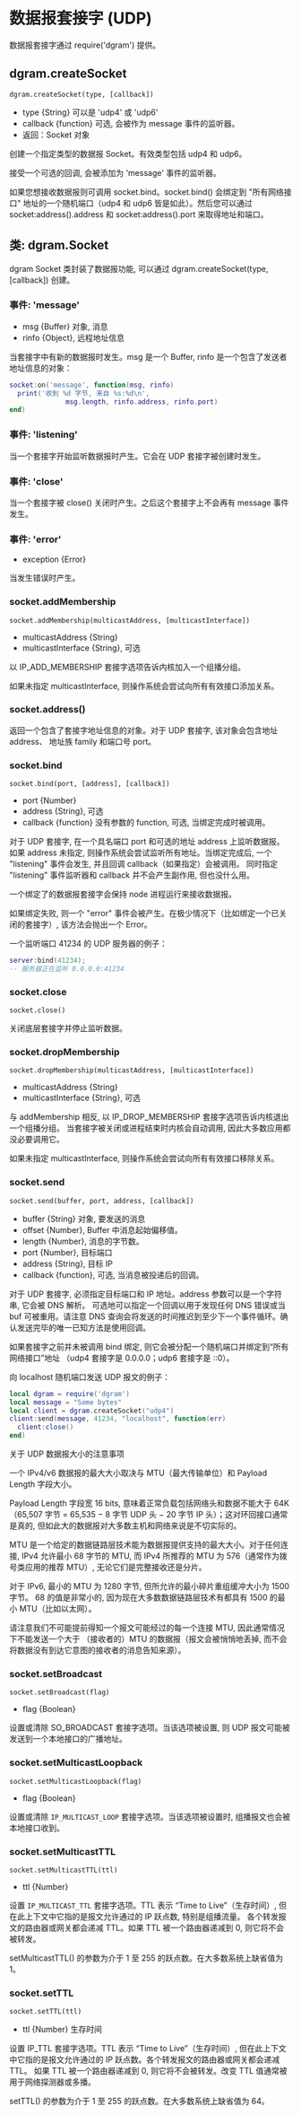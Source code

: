 # 数据报套接字 (UDP)



数据报套接字通过 require('dgram') 提供。

## dgram.createSocket

    dgram.createSocket(type, [callback])

- type {String} 可以是 'udp4' 或 'udp6'
- callback {function} 可选, 会被作为 message 事件的监听器。
- 返回：Socket 对象

创建一个指定类型的数据报 Socket。有效类型包括 udp4 和 udp6。

接受一个可选的回调, 会被添加为 'message' 事件的监听器。

如果您想接收数据报则可调用 socket.bind。socket.bind() 会绑定到 "所有网络接口" 
地址的一个随机端口（udp4 和 udp6 皆是如此）。然后您可以通过 socket:address().address 
和 socket:address().port 来取得地址和端口。

## 类: dgram.Socket

dgram Socket 类封装了数据报功能, 可以通过 dgram.createSocket(type, [callback]) 创建。

### 事件: 'message'

- msg {Buffer} 对象, 消息
- rinfo {Object}, 远程地址信息

当套接字中有新的数据报时发生。msg 是一个 Buffer, rinfo 是一个包含了发送者地址信息的对象：

```lua
socket:on('message', function(msg, rinfo)
  print('收到 %d 字节, 来自 %s:%d\n',
              msg.length, rinfo.address, rinfo.port)
end)
```

### 事件: 'listening'

当一个套接字开始监听数据报时产生。它会在 UDP 套接字被创建时发生。

### 事件: 'close'

当一个套接字被 close() 关闭时产生。之后这个套接字上不会再有 message 事件发生。

### 事件: 'error'

- exception {Error}

当发生错误时产生。

### socket.addMembership

    socket.addMembership(multicastAddress, [multicastInterface])

- multicastAddress {String}
- multicastInterface {String}, 可选

以 IP\_ADD_MEMBERSHIP 套接字选项告诉内核加入一个组播分组。

如果未指定 multicastInterface, 则操作系统会尝试向所有有效接口添加关系。

### socket.address()

返回一个包含了套接字地址信息的对象。对于 UDP 套接字, 该对象会包含地址 address、
地址族 family 和端口号 port。

### socket.bind

    socket.bind(port, [address], [callback])

- port {Number}
- address {String}, 可选
- callback {function} 没有参数的 function, 可选, 当绑定完成时被调用。

对于 UDP 套接字, 在一个具名端口 port 和可选的地址 address 上监听数据报。如果 address 未指定, 
则操作系统会尝试监听所有地址。当绑定完成后, 一个 "listening" 事件会发生, 
并且回调 callback（如果指定）会被调用。
同时指定 "listening" 事件监听器和 callback 并不会产生副作用, 但也没什么用。

一个绑定了的数据报套接字会保持 node 进程运行来接收数据报。

如果绑定失败, 则一个 "error" 事件会被产生。在极少情况下（比如绑定一个已关闭的套接字）, 
该方法会抛出一个 Error。

一个监听端口 41234 的 UDP 服务器的例子：

```lua
server:bind(41234);
-- 服务器正在监听 0.0.0.0:41234
```

### socket.close

    socket.close()

关闭底层套接字并停止监听数据。

### socket.dropMembership

    socket.dropMembership(multicastAddress, [multicastInterface])

- multicastAddress {String}
- multicastInterface {String}, 可选

与 addMembership 相反, 以 IP\_DROP_MEMBERSHIP 套接字选项告诉内核退出一个组播分组。
当套接字被关闭或进程结束时内核会自动调用, 因此大多数应用都没必要调用它。

如果未指定 multicastInterface, 则操作系统会尝试向所有有效接口移除关系。

### socket.send

    socket.send(buffer, port, address, [callback])

- buffer {String} 对象, 要发送的消息
- offset {Number}, Buffer 中消息起始偏移值。
- length {Number}, 消息的字节数。
- port {Number}, 目标端口
- address {String}, 目标 IP
- callback {function}, 可选, 当消息被投递后的回调。

对于 UDP 套接字, 必须指定目标端口和 IP 地址。address 参数可以是一个字符串, 它会被 DNS 解析。
可选地可以指定一个回调以用于发现任何 DNS 错误或当 buf 可被重用。请注意 DNS 
查询会将发送的时间推迟到至少下一个事件循环。确认发送完毕的唯一已知方法是使用回调。

如果套接字之前并未被调用 bind 绑定, 则它会被分配一个随机端口并绑定到“所有网络接口”地址
（udp4 套接字是 0.0.0.0；udp6 套接字是 ::0）。

向 localhost 随机端口发送 UDP 报文的例子：

```lua
local dgram = require('dgram')
local message = "Some bytes"
local client = dgram.createSocket("udp4")
client:send(message, 41234, "localhost", function(err) 
  client:close()
end)
```

关于 UDP 数据报大小的注意事项

一个 IPv4/v6 数据报的最大大小取决与 MTU（最大传输单位）和 Payload Length 字段大小。

Payload Length 字段宽 16 bits, 意味着正常负载包括网络头和数据不能大于 64K
（65,507 字节 = 65,535 − 8 字节 UDP 头 − 20 字节 IP 头）；这对环回接口通常是真的, 
但如此大的数据报对大多数主机和网络来说是不切实际的。

MTU 是一个给定的数据链路层技术能为数据报提供支持的最大大小。对于任何连接, 
IPv4 允许最小 68 字节的 MTU, 而 IPv4 所推荐的 MTU 为 576（通常作为拨号类应用的推荐 MTU）, 
无论它们是完整接收还是分片。

对于 IPv6, 最小的 MTU 为 1280 字节, 但所允许的最小碎片重组缓冲大小为 1500 字节。 
68 的值是非常小的, 因为现在大多数数据链路层技术有都具有 1500 的最小 MTU（比如以太网）。

请注意我们不可能提前得知一个报文可能经过的每一个连接 MTU, 因此通常情况下不能发送一个大于
（接收者的）MTU 的数据报（报文会被悄悄地丢掉, 而不会将数据没有到达它意图的接收者的消息告知来源）。

### socket.setBroadcast

    socket.setBroadcast(flag)

- flag {Boolean}

设置或清除 SO_BROADCAST 套接字选项。当该选项被设置, 则 UDP 报文可能被发送到一个本地接口的广播地址。

### socket.setMulticastLoopback

    socket.setMulticastLoopback(flag)

- flag {Boolean}

设置或清除 `IP_MULTICAST_LOOP` 套接字选项。当该选项被设置时, 组播报文也会被本地接口收到。

### socket.setMulticastTTL

    socket.setMulticastTTL(ttl)

- ttl {Number}

设置 `IP_MULTICAST_TTL` 套接字选项。TTL 表示 “Time to Live”（生存时间）, 
但在此上下文中它指的是报文允许通过的 IP 跃点数, 特别是组播流量。
各个转发报文的路由器或网关都会递减 TTL。如果 TTL 被一个路由器递减到 0, 则它将不会被转发。

setMulticastTTL() 的参数为介于 1 至 255 的跃点数。在大多数系统上缺省值为 1。

### socket.setTTL

    socket.setTTL(ttl)

- ttl {Number} 生存时间

设置 IP_TTL 套接字选项。TTL 表示 “Time to Live”（生存时间）, 
但在此上下文中它指的是报文允许通过的 IP 跃点数。各个转发报文的路由器或网关都会递减 TTL。
如果 TTL 被一个路由器递减到 0, 则它将不会被转发。改变 TTL 值通常被用于网络探测器或多播。

setTTL() 的参数为介于 1 至 255 的跃点数。在大多数系统上缺省值为 64。

